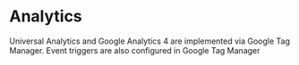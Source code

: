 # Analytics

Universal Analytics and Google Analytics 4 are implemented via Google Tag Manager. Event triggers are also configured in Google Tag Manager
